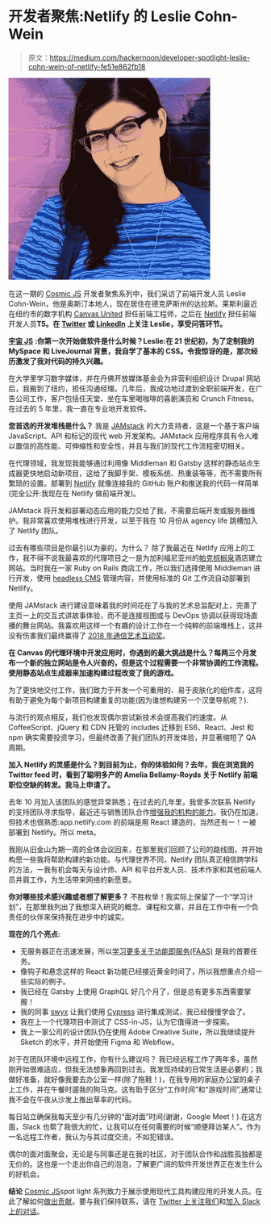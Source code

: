 # 开发者聚焦:Netlify 的 Leslie Cohn-Wein

> 原文：<https://medium.com/hackernoon/developer-spotlight-leslie-cohn-wein-of-netlify-fe51e862fb18>

![](img/8a8895668663d34382f56afb70744c91.png)

在这一期的 [Cosmic JS](https://cosmicjs.com) 开发者聚焦系列中，我们采访了前端开发人员 Leslie Cohn-Wein，他是奥斯汀本地人，现在居住在德克萨斯州的达拉斯。莱斯利最近在纽约市的数字机构 [Canvas United](https://www.canvasunited.com/) 担任前端工程师，之后在 [Netlify](http://netlify.com/) 担任前端开发人员**T5。在 [Twitter](https://twitter.com/lesliecdubs) 或 [LinkedIn](https://www.linkedin.com/in/lesliecohnwein/) 上关注 Leslie，享受问答环节。**

[**宇宙 JS**](https://cosmicjs.com) **:你第一次开始做软件是什么时候？Leslie:在 21 世纪初，为了定制我的 MySpace 和 LiveJournal 背景，我自学了基本的 CSS。令我惊讶的是，那次经历激发了我对代码的持久兴趣。**

在大学里学习数字媒体，并在丹佛开放媒体基金会为非营利组织设计 Drupal 网站后，我搬到了纽约，担任沟通经理。几年后，我成功地过渡到全职前端开发，在广告公司工作，客户包括任天堂、坐在车里喝咖啡的喜剧演员和 Crunch Fitness。在过去的 5 年里，我一直在专业地开发软件。

**您首选的开发堆栈是什么？**
我是 [JAMstack](https://jamstack.org/) 的大力支持者，这是一个基于客户端 JavaScript、API 和标记的现代 web 开发架构。JAMstack 应用程序具有令人难以置信的高性能、可伸缩性和安全性，并且与我们的现代工作流程密切相关。

在代理领域，我发现我能够通过利用像 Middleman 和 Gatsby 这样的静态站点生成器更快地启动新项目，这给了我脚手架、模板系统、热重装等等，而不需要所有繁琐的设置。部署到 [Netlify](http://netlify.com/) 就像连接我的 GitHub 账户和推送我的代码一样简单(完全公开:我现在在 Netlify 做前端开发)。

JAMstack 将开发和部署动态应用的能力交给了我，不需要后端开发或服务器维护。我非常喜欢使用堆栈进行开发，以至于我在 10 月份从 agency life 跳槽加入了 Netlify 团队。

过去有哪些项目是你最引以为豪的，为什么？
除了我最近在 Netlify 应用上的工作，我不得不说我最喜欢的代理项目之一是为加利福尼亚州的[帕克棕榈泉](https://www.parkerpalmsprings.com/home/)酒店建立网站。当时我在一家 Ruby on Rails 商店工作，所以我们选择使用 Middleman 进行开发，使用 [headless CMS](https://headlesscms.org/) 管理内容，并使用标准的 Git 工作流自动部署到 Netlify。

使用 JAMstack 进行建设意味着我的时间花在了与我的艺术总监配对上，完善了主页ー上的交互式讲故事体验，而不是连接视图或与 DevOps 协调以获得现场直播的舞台网站。我喜欢用这样一个有趣的设计工作在一个纯粹的前端堆栈上，这并没有伤害我们最终赢得了 [2018 年通信艺术互动奖](https://www.commarts.com/project/26022/the-parker-palm-springs)。

**在 Canvas 的代理环境中开发应用时，你遇到的最大挑战是什么？每两三个月发布一个新的独立网站是令人兴奋的，但是这个过程需要一个非常协调的工作流程。使用静态站点生成器来加速构建过程改变了我的游戏。**

为了更快地交付工作，我们致力于开发一个可重用的、易于皮肤化的组件库，这将有助于避免为每个新项目构建重复的功能(因为谁想构建另一个汉堡导航呢？).

与流行的观点相反，我们也发现偶尔尝试新技术会提高我们的速度。从 CoffeeScript、jQuery 和 CDN 托管的 includes 迁移到 ES6、React、Jest 和 npm 确实需要投资学习，但最终改善了我们团队的开发体验，并显著缩短了 QA 周期。

**加入 Netlify 的灵感是什么？到目前为止，你的体验如何？去年，我在浏览我的 Twitter feed 时，看到了聪明多产的 Amelia Bellamy-Royds 关于 Netlify 前端职位空缺的转发。我马上申请了。**

去年 10 月加入该团队的感觉异常熟悉；在过去的几年里，我曾多次联系 Netlify 的支持团队寻求指导，最近还与销售团队合作[增强我的机构的能力](https://www.netlify.com/enterprise/)。我仍在加速，但技术也很熟悉:app.netlify.com 的前端是用 React 建造的，当然还有ー！ー被部署到 Netlify。所以 meta。

我刚从旧金山为期一周的全体会议回来，在那里我们回顾了公司的路线图，并开始构思一些我将帮助构建的新功能。与代理世界不同，Netlify 团队真正相信跨学科的方法，ー我有机会每天与设计师、API 和平台开发人员、技术作家和其他前端人员并肩工作，为生活带来网络的新愿景。

**你对哪些技术感兴趣或者想了解更多？**
不胜枚举！我实际上保留了一个“学习计划”，在那里我列出了我想深入研究的概念、课程和文章，并且在工作中有一个负责任的伙伴来保持我在进步中的诚实。

**现在的几个亮点:**

*   无服务器正在迅速发展，所以[学习更多关于功能即服务(FAAS)](https://www.netlify.com/docs/functions/) 是我的首要任务。
*   像钩子和悬念这样的 React 新功能已经接近黄金时间了，所以我想重点介绍一些实际的例子。
*   我已经在 Gatsby 上使用 GraphQL 好几个月了，但是总有更多东西需要掌握！
*   我的同事 [swyx](https://twitter.com/swyx) 让我们使用 [Cypress](https://www.cypress.io/) 进行集成测试，我已经慢慢学会了。
*   我在上一个代理项目中测试了 CSS-in-JS，认为它值得进一步探索。
*   我上一家公司的设计团队仍在使用 Adobe Creative Suite，所以我继续提升 Sketch 的水平，并开始使用 Figma 和 Webflow。

对于在团队环境中远程工作，你有什么建议吗？
我已经远程工作了两年多，虽然刚开始很难适应，但我无法想象再回到过去。我发现持续的日常生活是必要的；我做好准备，就好像我要去办公室一样(除了拖鞋！)，在我专用的家庭办公室的桌子上工作，并在午餐时遛我的狗马克。这有助于区分“工作时间”和“游戏时间”,通常让我不会在午夜从沙发上推出草率的代码。

每日站立确保我每天至少有几分钟的“面对面”时间(谢谢，Google Meet！).在这方面，Slack 也帮了我很大的忙，让我可以在任何需要的时候“顺便拜访某人”。作为一名远程工作者，我认为与其过度交流，不如犯错误。

偶尔的面对面聚会，无论是与同事还是在我的社区，对于团队合作和战胜孤独都是无价的。这也是一个走出你自己的泡泡，了解更广阔的软件开发世界正在发生什么的好机会。

**结论**
[Cosmic JS](https://cosmicjs.com)spot light 系列致力于展示使用现代工具构建应用的开发人员。在此了解如何[做出贡献](https://cosmicjs.com/contribute)。要与我们保持联系，请在 [Twitter 上关注我们](https://twitter.com/cosmic_js)和[加入 Slack 上的对话](https://cosmicslack.now.sh/)。